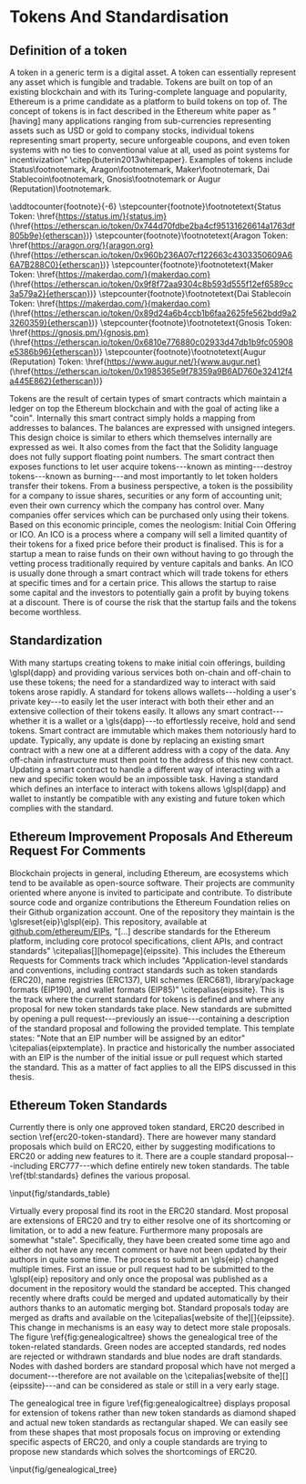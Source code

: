 # Tokens And Standardisation


## Definition of a token

A token in a generic term is a digital asset. A token can essentially represent any asset which is fungible and tradable. Tokens are built on top of an existing blockchain and with its Turing-complete language and popularity, Ethereum is a prime candidate as a platform to build tokens on top of. The concept of tokens is in fact described in the Ethereum white paper as "[having] many applications ranging from sub-currencies representing assets such as USD or gold to company stocks, individual tokens representing smart property, secure unforgeable coupons, and even token systems with no ties to conventional value at all, used as point systems for incentivization" \citep{buterin2013whitepaper}. Examples of tokens include  Status\footnotemark, Aragon\footnotemark, Maker\footnotemark,
Dai Stablecoin\footnotemark, Gnosis\footnotemark or Augur (Reputation)\footnotemark.

\addtocounter{footnote}{-6}
\stepcounter{footnote}\footnotetext{Status Token: \href{https://status.im/}{status.im} (\href{https://etherscan.io/token/0x744d70fdbe2ba4cf95131626614a1763df805b9e}{etherscan})}
\stepcounter{footnote}\footnotetext{Aragon Token: \href{https://aragon.org/}{aragon.org} (\href{https://etherscan.io/token/0x960b236A07cf122663c4303350609A66A7B288C0}{etherscan})}
\stepcounter{footnote}\footnotetext{Maker Token: \href{https://makerdao.com/}{makerdao.com} (\href{https://etherscan.io/token/0x9f8f72aa9304c8b593d555f12ef6589cc3a579a2}{etherscan})}
\stepcounter{footnote}\footnotetext{Dai Stablecoin Token: \href{https://makerdao.com/}{makerdao.com} (\href{https://etherscan.io/token/0x89d24a6b4ccb1b6faa2625fe562bdd9a23260359}{etherscan})}
\stepcounter{footnote}\footnotetext{Gnosis Token: \href{https://gnosis.pm/}{gnosis.pm} (\href{https://etherscan.io/token/0x6810e776880c02933d47db1b9fc05908e5386b96}{etherscan})}
\stepcounter{footnote}\footnotetext{Augur (Reputation) Token: \href{https://www.augur.net/}{www.augur.net} (\href{https://etherscan.io/token/0x1985365e9f78359a9B6AD760e32412f4a445E862}{etherscan})}

Tokens are the result of certain types of smart contracts which maintain a ledger on top the Ethereum blockchain and with the goal of acting like a "coin". Internally this smart contract simply holds a mapping from addresses to balances. The balances are expressed with unsigned integers. This design choice is similar to ethers which themselves internally are expressed as wei. It also comes from the fact that the Solidity language does not fully support floating point numbers. The smart contract then exposes functions to let user acquire tokens---known as minting---destroy tokens---known as burning---and most importantly to let token holders transfer their tokens. From a business perspective, a token is the possibility for a company to issue shares, securities or any form of accounting unit; even their own currency which the company has control over. Many companies offer services which can be purchased only using their tokens. Based on this economic principle, comes the neologism: Initial Coin Offering or ICO. An ICO is a process where a company will sell a limited quantity of their tokens for a fixed price before their product is finalised. This is for a startup a mean to raise funds on their own without having to go through the vetting process traditionally required by venture capitals and banks. An ICO is usually done through a smart contract which will trade tokens for ethers at specific times and for a certain price. This allows the startup to raise some capital and the investors to potentially gain a profit by buying tokens at a discount. There is of course the risk that the startup fails and the tokens become worthless.

## Standardization

With many startups creating tokens to make initial coin offerings, building \glspl{dapp} and providing various services both on-chain and off-chain to use these tokens; the need for a standardized way to interact with said tokens arose rapidly. A standard for tokens allows wallets---holding a user's private key---to easily let the user interact with both their ether and an extensive collection of their tokens easily. It allows any smart contract---whether it is a wallet or a \gls{dapp}---to effortlessly receive, hold and send tokens. Smart contract are immutable which makes them notoriously hard to update. Typically, any update is done by replacing an existing smart contract with a new one at a different address with a copy of the data. Any off-chain infrastructure must then point to the address of this new contract. Updating a smart contract to handle a different way of interacting with a new and specific token would be an impossible task. Having a standard which defines an interface to interact with tokens allows \glspl{dapp} and wallet to instantly be compatible with any existing and future token which complies with the standard.

## Ethereum Improvement Proposals And Ethereum Request For Comments

Blockchain projects in general, including Ethereum, are ecosystems which tend to be available as open-source software. Their projects are community oriented where anyone is invited to participate and contribute. To distribute source code and organize contributions the Ethereum Foundation relies on their Github organization account. One of the repository they maintain is the \glsreset{eip}\glspl{eip}. This repository, available at [github.com/ethereum/EIPs](https://github.com/ethereum/EIPs), "[...] describe standards for the Ethereum platform, including core protocol specifications, client APIs, and contract standards" \citepalias[][homepage]{eipssite}. This includes the Ethereum Requests for Comments track which includes "Application-level standards and conventions, including contract standards such as token standards (ERC20), name registries (ERC137), URI schemes (ERC681), library/package formats (EIP190), and wallet formats (EIP85)" \citepalias{eipssite}. This is the track where the current standard for tokens is defined and where any proposal for new token standards take place. New standards are submitted by opening a pull request---previously an issue---containing a description of the standard proposal and following the provided template. This template states: "Note that an EIP number will be assigned by an editor" \citepalias{eipxtemplate}. In practice and historically the number  associated with an EIP is the number of the initial issue or pull request which started the standard. This as a matter of fact applies to all the EIPS discussed in this thesis.

## Ethereum Token Standards

Currently there is only one approved token standard, ERC20 described in section \ref{erc20-token-standard}. There are however many standard proposals which build on ERC20, either by suggesting modifications to ERC20 or adding new features to it. There are a couple standard proposal---including ERC777---which define entirely new token standards. The table \ref{tbl:standards} defines the various proposal.

\input{fig/standards_table}

Virtually every proposal find its root in the ERC20 standard. Most proposal are extensions of ERC20 and try to either resolve one of its shortcoming or limitation, or to add a new feature. Furthermore many proposals are somewhat "stale". Specifically, they have been created some time ago and either do not have any recent comment or have not been updated by their authors in quite some time. The process to submit an \gls{eip} changed multiple times. First an issue or pull request had to be submitted to the \glspl{eip} repository and only once the proposal was published as a document in the repository would the standard be accepted. This changed recently where drafts could be merged and updated automatically by their authors thanks to an automatic merging bot. Standard proposals today are merged as drafts and available on the \citepalias[website of the][]{eipssite}. This change in mechanisms is an easy way to detect more stale proposals. The figure \ref{fig:genealogicaltree} shows the genealogical tree of the token-related standards. Green nodes are accepted standards, red nodes are rejected or withdrawn standards and blue nodes are draft standards. Nodes with dashed borders are standard proposal which have not merged a document---therefore are not available on the \citepalias[website of the][]{eipssite}---and can be considered as stale or still in a very early stage.

The genealogical tree in figure \ref{fig:genealogicaltree} displays proposal for extension of tokens rather than new token standards as diamond shaped and actual new token standards as rectangular shaped. We can easily see from these shapes that most proposals focus on improving or extending specific aspects of ERC20, and only a couple standards are trying to propose new standards which solves the shortcomings of ERC20.

\input{fig/genealogical_tree}

